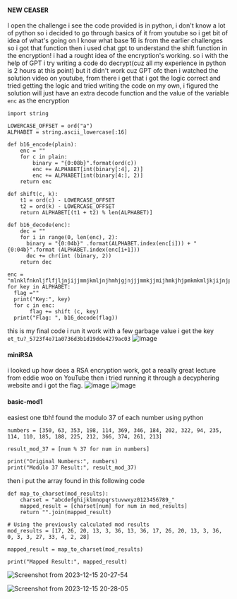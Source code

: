#### NEW CEASER
I open the challenge
i see the code provided is in python, i don't know a lot of python so i decided to go through basics of it from youtube so i get bit of idea of what's going on
I know what base 16 is from the earlier challenges so i got that function then i used chat gpt to understand the shift function in the encryption!
i had a rought idea of the encryption's working.
so i with the help of GPT i try writing a code do decrypt(cuz all my experience in python is 2 hours at this point) but it didn't work cuz GPT ofc
then i watched the solution video on youtube, from there i get that i got the logic correct and tried getting the logic and tried writing the code on my own, i figured the solution will just have an extra decode function and the value of the variable `enc` as the encryption
````
import string

LOWERCASE_OFFSET = ord("a")
ALPHABET = string.ascii_lowercase[:16]

def b16_encode(plain):
	enc = ""
	for c in plain:
		binary = "{0:08b}".format(ord(c))
		enc += ALPHABET[int(binary[:4], 2)]
		enc += ALPHABET[int(binary[4:], 2)]
	return enc

def shift(c, k):
	t1 = ord(c) - LOWERCASE_OFFSET
	t2 = ord(k) - LOWERCASE_OFFSET
	return ALPHABET[(t1 + t2) % len(ALPHABET)]

def b16_decode(enc): 
    dec = ""
    for i in range(0, len(enc), 2):
      binary = "{0:04b}" .format(ALPHABET.index(enc[i])) + "{0:04b}".format (ALPHABET.index(enc[i+1]))
      dec += chr(int (binary, 2))
    return dec

enc = "mlnklfnknljflfjljnjijjmmjkmljnjhmhjgjnjjjmmkjjmijhmkjhjpmkmkmljkjijnjpmhmjjgjj"
for key in ALPHABET:
  flag =""
  print("Key:", key)
  for c in enc:
       flag += shift (c, key)
  print("Flag: ", b16_decode(flag))
  ````
  this is my final code i run it work with a few garbage value i get the key ` et_tu?_5723f4e71a0736d3b1d19dde4279ac03`
  ![image](https://github.com/s4twik/picoctf/assets/147993943/bafa495e-24f5-4826-a0c4-6fb6521c5903)


#### miniRSA
i looked up how does a RSA encryption work, got a reaally great lecture from eddie woo on YouTube
then i tried running it through a decyphering website and i got the flag.
![image](https://github.com/s4twik/picoctf/assets/147993943/8999091a-400e-4daf-a89a-729fc3716827)
![image](https://github.com/s4twik/picoctf/assets/147993943/4ae6ec05-4779-41b3-b2cc-809642a18c29)

#### basic-mod1
easiest one tbh!
found the modulo 37 of each number using python
````
numbers = [350, 63, 353, 198, 114, 369, 346, 184, 202, 322, 94, 235, 114, 110, 185, 188, 225, 212, 366, 374, 261, 213]

result_mod_37 = [num % 37 for num in numbers]

print("Original Numbers:", numbers)
print("Modulo 37 Result:", result_mod_37)
````

then i put the array found in this following code

````
def map_to_charset(mod_results):
    charset = "abcdefghijklmnopqrstuvwxyz0123456789_"
    mapped_result = [charset[num] for num in mod_results]
    return "".join(mapped_result)

# Using the previously calculated mod results
mod_results = [17, 26, 20, 13, 3, 36, 13, 36, 17, 26, 20, 13, 3, 36, 0, 3, 3, 27, 33, 4, 2, 28]

mapped_result = map_to_charset(mod_results)

print("Mapped Result:", mapped_result)
````
![Screenshot from 2023-12-15 20-27-54](https://github.com/s4twik/picoctf/assets/147993943/fa4b838a-372f-47b5-ba37-82686407a455)

![Screenshot from 2023-12-15 20-28-05](https://github.com/s4twik/picoctf/assets/147993943/d9e14ff4-1a24-487f-8d7d-766f8ce08f64)

